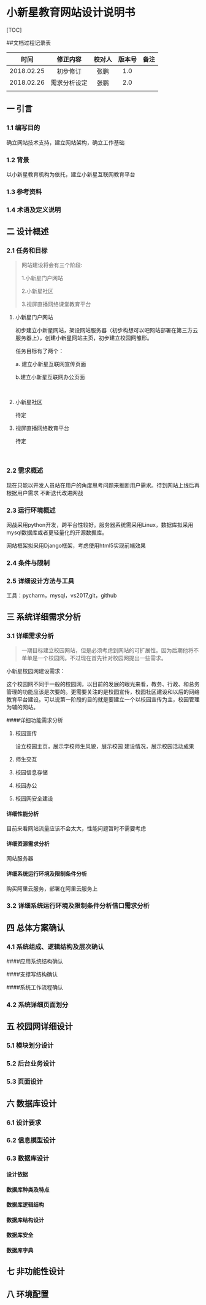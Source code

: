 # 小新星教育网站设计说明书

[TOC]

##文档过程记录表

|    时间    |   修正内容   | 校对人 | 版本号 | 备注 |
| :--------: | :----------: | :----: | :----: | :--: |
| 2018.02.25 |   初步修订   |  张鹏  |  1.0   |      |
| 2018.02.26 | 需求分析设定 |  张鹏  |  2.0   |      |
|            |              |        |        |      |

## 一 引言

### 1.1 编写目的

确立网站技术支持，建立网站架构，确立工作基础

### 1.2 背景

以小新星教育机构为依托，建立小新星互联网教育平台

### 1.3 参考资料

### 1.4 术语及定义说明

## 二 设计概述

### 2.1 任务和目标

> 网站建设将会有三个阶段:
>
> 1.小新星门户网站
>
> 2.小新星社区
>
> 3.视屏直播网络课堂教育平台

1. 小新星门户网站

   初步建立小新星网站，架设网站服务器（初步构想可以吧网站部署在第三方云服务器上），创建小新星网站主页，初步建立校园网雏形。

   任务目标有了两个：

   a. 建立小新星互联网宣传页面

   b.建立小新星互联网办公页面 

   ​

2. 小新星社区

   待定

3. 视屏直播网络教育平台

   待定

   ​

###  2.2 需求概述

现在只能以开发人员站在用户的角度思考问题来推断用户需求。待到网站上线后再根据用户需求 不断迭代改进网战

### 2.3 运行环境概述

网战采用python开发，跨平台性较好。服务器系统需采用Linux，数据库拟采用mysql数据库或者更轻量化的开源数据库。

网站框架拟采用Django框架，考虑使用html5实现前端效果

### 2.4 条件与限制

### 2.5 详细设计方法与工具

工具：pycharm，mysql，vs2017,git，github

## 三 系统详细需求分析

### 3.1 详细需求分析

> 一期目标建立校园网站，但是必须考虑到网站的可扩展性。因为后期他将不单单是一个校园网。不过现在首先针对校园网提出一些需求。																																																																																																																																																																																																																																								

小新星校园网建设需求：

​       这个校园网不同于一般的校园网，以目前的发展的眼光来看，教务、行政、和总务管理的功能应该是次要的。更需要关注的是校园宣传，校园社区建设和以后的网络教育平台建设。可以说第一阶段的目的就是要建立一个以校园宣传为主，校园管理为辅的网站。

####详细功能需求分析

1. 校园宣传

   设立校园主页，展示学校师生风貌，展示校园 建设情况，展示校园活动成果

2. 师生交互

3. 校园信息存储

4. 校园办公

5. 校园网安全建设

#### 详细性能分析

目前来看网站流量应该不会太大，性能问题暂时不需要考虑

#### 详细资源需求分析

网站服务器

#### 详细系统运行环境及限制条件分析

购买阿里云服务，部署在阿里云服务上

### 3.2 详细系统运行环境及限制条件分析借口需求分析



## 四 总体方案确认

### 4.1 系统组成、逻辑结构及层次确认

>

####应用系统结构确认

####支撑写结构确认

####系统工作流程确认

### 4.2 系统详细页面划分



## 五 校园网详细设计

### 5.1 模块划分设计

### 5.2 后台业务设计

### 5.3 页面设计



## 六 数据库设计

### 6.1 设计要求

### 6.2 信息模型设计

### 6.3 数据库设计

#### 设计依据

#### 数据库种类及特点

#### 数据库逻辑结构

#### 数据库结构设计

#### 数据库安全

#### 数据库字典

## 七 非功能性设计

## 八 环境配置









> 

